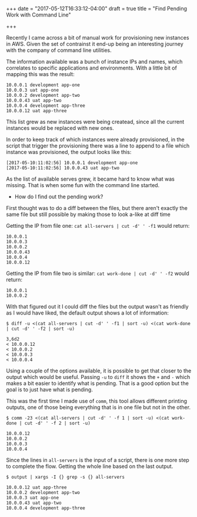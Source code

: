 +++
date = "2017-05-12T16:33:12-04:00"
draft = true
title = "Find Pending Work with Command Line"

+++

Recently I came across a bit of manual work for provisioning new instances in AWS. Given the set of contrainst it end-up being an interesting journey with the company of command line utilities.

The information available was a bunch of instance IPs and names, which correlates to specific applications and
environments. With a little bit of mapping this was the result:

```
10.0.0.1 development app-one
10.0.0.3 uat app-one
10.0.0.2 development app-two
10.0.0.43 uat app-two
10.0.0.4 development app-three
10.0.0.12 uat app-three
```

This list grew as new instances were being createad, since all the current instances would be replaced with new ones.

In order to keep track of which instances were already provisioned, in the script that trigger the provisioning there
was a line to append to a file which instance was provisioned, the output looks like this:

```
[2017-05-10:11:02:56] 10.0.0.1 development app-one
[2017-05-10:11:02:56] 10.0.0.43 uat app-two
```

As the list of available serves grew, it became hard to know what was missing. That is when some fun with the command line started.

* How do I find out the pending work?

First thought was to do a diff between the files, but there aren't exactly the same file but still possible by making those to look a-like at diff time

Getting the IP from file one: `cat all-servers | cut -d' ' -f1` would return:

```
10.0.0.1
10.0.0.3
10.0.0.2
10.0.0.43
10.0.0.4
10.0.0.12
```

Getting the IP from file two is similar: `cat work-done | cut -d' ' -f2` would return:

```
10.0.0.1
10.0.0.2
```

With that figured out it I could diff the files but the output wasn't as friendly as I would have liked, the default
output shows a lot of information:

```
$ diff -u <(cat all-servers | cut -d' ' -f1 | sort -u) <(cat work-done | cut -d' ' -f2 | sort -u)
```

```
3,6d2
< 10.0.0.12
< 10.0.0.2
< 10.0.0.3
< 10.0.0.4
```

Using a couple of the options available, it is possible to get that closer to the output which would be useful. Passing
`-u` to `diff` it shows the `+` and `-` which makes a bit easier to identify what is pending. That is a good option but
the goal is to just have what is pending.

This was the first time I made use of `comm`, this tool allows different printing outputs, one of those being everything
that is in one file but not in the other.

```
$ comm -23 <(cat all-servers | cut -d' ' -f 1 | sort -u) <(cat work-done | cut -d' ' -f 2 | sort -u)
```

```
10.0.0.12
10.0.0.2
10.0.0.3
10.0.0.4
```

Since the lines in `all-servers` is the input of a script, there is one more step to complete the flow. Getting the
whole line based on the last output.

```
$ output | xargs -I {} grep -s {} all-servers
```

```
10.0.0.12 uat app-three
10.0.0.2 development app-two
10.0.0.3 uat app-one
10.0.0.43 uat app-two
10.0.0.4 development app-three
```
